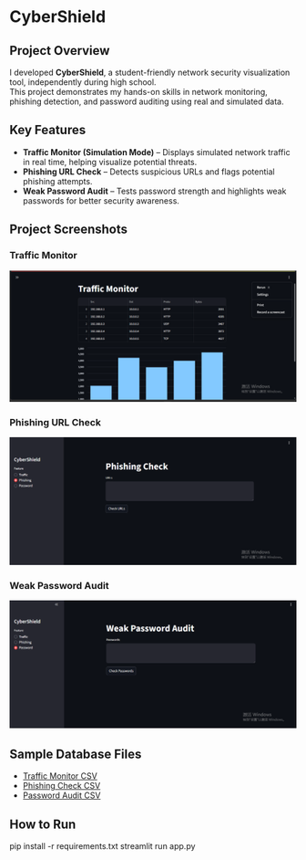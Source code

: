 # CyberShield

## Project Overview
I developed **CyberShield**, a student-friendly network security visualization tool, independently during high school.  
This project demonstrates my hands-on skills in network monitoring, phishing detection, and password auditing using real and simulated data.

## Key Features
- **Traffic Monitor (Simulation Mode)** – Displays simulated network traffic in real time, helping visualize potential threats.  
- **Phishing URL Check** – Detects suspicious URLs and flags potential phishing attempts.  
- **Weak Password Audit** – Tests password strength and highlights weak passwords for better security awareness.

## Project Screenshots

### Traffic Monitor
![Traffic Monitor](docs/exports/traffic_monitor_demo.png)

### Phishing URL Check
![Phishing Check](docs/exports/phishing_check_demo.png)

### Weak Password Audit
![Password Audit](docs/exports/password_audit_demo.png)

## Sample Database Files
- [Traffic Monitor CSV](docs/exports/traffic_log_sample.csv)  
- [Phishing Check CSV](docs/exports/phishing_check_sample.csv)  
- [Password Audit CSV](docs/exports/password_audit_sample.csv)  

## How to Run
pip install -r requirements.txt
streamlit run app.py
